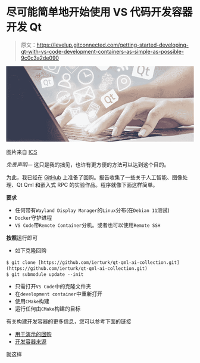 # 尽可能简单地开始使用 VS 代码开发容器开发 Qt

> 原文：<https://levelup.gitconnected.com/getting-started-developing-qt-with-vs-code-development-containers-as-simple-as-possible-9c0c3a2de090>

![](img/807a28aec750df04470834e8321f005e.png)

图片来自 [ICS](https://www.ics.com/blog/getting-started-qt-and-qt-creator-windows)

*免责声明—* 这只是我的拙见，也许有更方便的方法可以达到这个目的。

为此，我已经在 [GitHub](https://github.com/ierturk/qt-qml-ai-collection) 上准备了回购。报告收集了一些关于人工智能、图像处理、Qt Qml 和嵌入式 RPC 的实验作品。程序就像下面这样简单。

**要求**

*   任何带有`Wayland Display Manager`的`Linux`分布(在`Debian 11`测试)
*   `Docker`守护进程
*   `VS Code`带`Remote Container`分机。或者也可以使用`Remote SSH`

**按照**运行即可

*   如下克隆回购

```
$ git clone [https://github.com/ierturk/qt-qml-ai-collection.git](https://github.com/ierturk/qt-qml-ai-collection.git)
$ git submodule update --init
```

*   只需打开`VS Code`中的克隆文件夹
*   在`development container`中重新打开
*   使用`CMake`构建
*   运行任何由`CMake`构建的目标

有关构建开发容器的更多信息，您可以参考下面的链接

*   [用于演示的回购](https://github.com/ierturk/qt-qml-ai-collection)
*   [开发容器来源](https://github.com/ierturk/dev-containers)

就这样